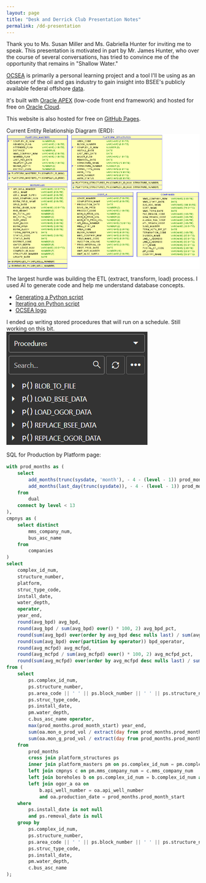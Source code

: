 ```yaml
---
layout: page
title: "Desk and Derrick Club Presentation Notes"
permalink: /dd-presentation
---
```


Thank you to Ms. Susan Miller and Ms. Gabriella Hunter for inviting me to speak. This presentation is motivated in part by Mr. James Hunter, who over the course of several conversations, has tried to convince me of the opportunity that remains in "Shallow Water."

[OCSEA](https://gff856e6c70bc1a-afadb1.adb.us-chicago-1.oraclecloudapps.com/ords/r/ocs/ocsea) is primarily a personal learning project and a tool I'll be using as an observer of the oil and gas industry to gain insight into BSEE's publicly available federal offshore [data](https://www.data.bsee.gov/).

It's built with [Oracle APEX](https://apex.oracle.com/en/) (low-code front end framework) and hosted for free on [Oracle Cloud](https://www.oracle.com/cloud/free/).

This website is also hosted for free on [GitHub Pages](https://pages.github.com/).

Current Entity Relationship Diagram (ERD):  
![ocsea_erd](/assets/images/ocsea_erd.png)

The largest hurdle was building the ETL (extract, transform, load) process. I used AI to generate code and help me understand database concepts.    
- [Generating a Python script](https://grok.com/share/c2hhcmQtMg%3D%3D_31ea3654-8ce8-4616-8df0-f9e47ff5b8a2)
- [Iterating on Python script](https://grok.com/share/c2hhcmQtMg%3D%3D_3abf8f5f-679e-4aa7-b653-7a19909f656b)
- [OCSEA logo](https://grok.com/share/c2hhcmQtMg%3D%3D_e9dc10e7-4f74-4673-9598-5817a4f7595a)

 I ended up writing stored procedures that will run on a schedule. Still working on this bit.  
 ![ocsea_procedures](/assets/images/ocsea_procedures.png)

SQL for Production by Platform page:  
```sql
with prod_months as (
    select
        add_months(trunc(sysdate, 'month'), - 4 - (level - 1)) prod_month_start,
        add_months(last_day(trunc(sysdate)), - 4 - (level - 1)) prod_month_end
    from
        dual
    connect by level < 13
),
cmpnys as (
    select distinct
        mms_company_num,
        bus_asc_name
    from
        companies
)
select
    complex_id_num,
    structure_number,
    platform,
    struc_type_code,
    install_date,
    water_depth,
    operator,
    year_end,
    round(avg_bpd) avg_bpd,
    round(avg_bpd / sum(avg_bpd) over() * 100, 2) avg_bpd_pct,
    round(sum(avg_bpd) over(order by avg_bpd desc nulls last) / sum(avg_bpd) over() * 100, 2) avg_bpd_pct_cum,
    round(sum(avg_bpd) over(partition by operator)) bpd_operator,
    round(avg_mcfpd) avg_mcfpd,
    round(avg_mcfpd / sum(avg_mcfpd) over() * 100, 2) avg_mcfpd_pct,
    round(sum(avg_mcfpd) over(order by avg_mcfpd desc nulls last) / sum(avg_mcfpd) over() * 100, 2) avg_mcfpd_pct_cum
from (
    select
        ps.complex_id_num,
        ps.structure_number,
        ps.area_code || ' ' || ps.block_number || ' ' || ps.structure_name platform,
        ps.struc_type_code,
        ps.install_date,
        pm.water_depth,
        c.bus_asc_name operator,
        max(prod_months.prod_month_start) year_end,
        sum(oa.mon_o_prod_vol / extract(day from prod_months.prod_month_end)) / 12 avg_bpd,
        sum(oa.mon_g_prod_vol / extract(day from prod_months.prod_month_end)) / 12 avg_mcfpd
    from
        prod_months
        cross join platform_structures ps
        inner join platform_masters pm on ps.complex_id_num = pm.complex_id_num
        left join cmpnys c on pm.mms_company_num = c.mms_company_num
        left join boreholes b on ps.complex_id_num = b.complex_id_num and ps.structure_number = b.structure_number
        left join ogor_a oa on
            b.api_well_number = oa.api_well_number
            and oa.production_date = prod_months.prod_month_start
    where
        ps.install_date is not null
        and ps.removal_date is null
    group by
        ps.complex_id_num,
        ps.structure_number,
        ps.area_code || ' ' || ps.block_number || ' ' || ps.structure_name,
        ps.struc_type_code,
        ps.install_date,
        pm.water_depth,
        c.bus_asc_name
);
```
